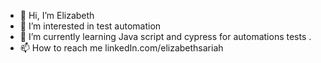 - 👋 Hi, I’m Elizabeth
- 👀 I’m interested in test automation
- 🌱 I’m currently learning Java script and cypress for automations tests .
- 📫 How to reach me linkedIn.com/elizabethsariah



